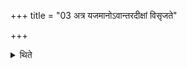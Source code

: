 +++
title = "03 अत्र यजमानोऽवान्तरदीक्षां विसृजते"

+++

<details><summary>थिते</summary>

अत्र यजमानोऽवान्तरदीक्षां विसृजते ३
</details>
